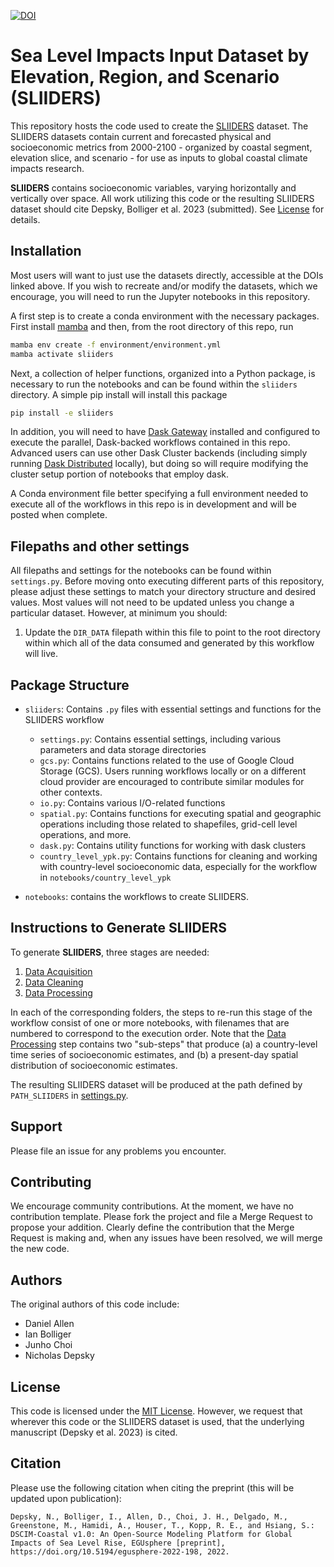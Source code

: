 [![DOI](https://zenodo.org/badge/DOI/10.5281/zenodo.6449230.svg)](https://doi.org/10.5281/zenodo.6449230)

# Sea Level Impacts Input Dataset by Elevation, Region, and Scenario (SLIIDERS)

This repository hosts the code used to create the [SLIIDERS](https://doi.org/10.5281/zenodo.6449230) dataset. The SLIIDERS datasets contain current and forecasted physical and socioeconomic metrics from 2000-2100 - organized by coastal segment, elevation slice, and scenario - for use as inputs to global coastal climate impacts research.

**SLIIDERS** contains socioeconomic variables, varying horizontally and vertically over space. All work utilizing this code or the resulting SLIIDERS dataset should cite Depsky, Bolliger et al. 2023 (submitted). See [License](#license) for details.

## Installation

Most users will want to just use the datasets directly, accessible at the DOIs linked above. If you wish to recreate and/or modify the datasets, which we encourage, you will need to run the Jupyter notebooks in this repository.

A first step is to create a conda environment with the necessary packages. First install [mamba](https://mamba.readthedocs.io/en/latest/) and then, from the root directory of this repo, run

```bash
mamba env create -f environment/environment.yml
mamba activate sliiders
```

Next, a collection of helper functions, organized into a Python package, is necessary to run the notebooks and can be found within the `sliiders` directory. A simple pip install will install this package

```bash
pip install -e sliiders
```

In addition, you will need to have [Dask Gateway](https://gateway.dask.org) installed and configured to execute the parallel, Dask-backed workflows contained in this repo. Advanced users can use other Dask Cluster backends (including simply running [Dask Distributed](https://distributed.dask.org) locally), but doing so will require modifying the cluster setup portion of notebooks that employ dask.

A Conda environment file better specifying a full environment needed to execute all of the workflows in this repo is in development and will be posted when complete.

## Filepaths and other settings

All filepaths and settings for the notebooks can be found within `settings.py`. Before moving onto executing different parts of this repository, please adjust these settings to match your directory structure and desired values. Most values will not need to be updated unless you change a particular dataset. However, at minimum you should:

1. Update the `DIR_DATA` filepath within this file to point to the root directory within which all of the data consumed and generated by this workflow will live.

## Package Structure

* `sliiders`: Contains `.py` files with essential settings and functions for the SLIIDERS workflow
  * `settings.py`: Contains essential settings, including various parameters and data storage directories
  * `gcs.py`: Contains functions related to the use of Google Cloud Storage (GCS). Users running workflows locally or on a different cloud provider are encouraged to contribute similar modules for other contexts.
  * `io.py`: Contains various I/O-related functions
  * `spatial.py`: Contains functions for executing spatial and geographic operations including those related to shapefiles, grid-cell level operations, and more.
  * `dask.py`: Contains utility functions for working with dask clusters
  * `country_level_ypk.py`: Contains functions for cleaning and working with country-level socioeconomic data, especially for the workflow in `notebooks/country_level_ypk`

* `notebooks`: contains the workflows to create SLIIDERS.

## Instructions to Generate SLIIDERS

To generate **SLIIDERS**, three stages are needed:

1. [Data Acquisition](notebooks/data-acquisition)
2. [Data Cleaning](notebooks/data-cleaning)
3. [Data Processing](notebooks/data-processing)

In each of the corresponding folders, the steps to re-run this stage of the workflow consist of one or more notebooks, with filenames that are numbered to correspond to the execution order. Note that the [Data Processing](notebooks/data-processing) step contains two "sub-steps" that produce (a) a country-level time series of socioeconomic estimates, and (b) a present-day spatial distribution of socioeconomic estimates.

The resulting SLIIDERS dataset will be produced at the path defined by `PATH_SLIIDERS` in [settings.py](sliiders/settings.py).

## Support

Please file an issue for any problems you encounter.

## Contributing

We encourage community contributions. At the moment, we have no contribution template. Please fork the project and file a Merge Request to propose your addition. Clearly define the contribution that the Merge Request is making and, when any issues have been resolved, we will merge the new code.

## Authors

The original authors of this code include:

* Daniel Allen
* Ian Bolliger
* Junho Choi
* Nicholas Depsky

## License

This code is licensed under the [MIT License](./LICENSE). However, we request that wherever this code or the SLIIDERS dataset is used, that the underlying manuscript (Depsky et al. 2023) is cited.

## Citation

Please use the following citation when citing the preprint (this will be updated upon publication):

```
Depsky, N., Bolliger, I., Allen, D., Choi, J. H., Delgado, M., Greenstone, M., Hamidi, A., Houser, T., Kopp, R. E., and Hsiang, S.: DSCIM-Coastal v1.0: An Open-Source Modeling Platform for Global Impacts of Sea Level Rise, EGUsphere [preprint], https://doi.org/10.5194/egusphere-2022-198, 2022.
```

